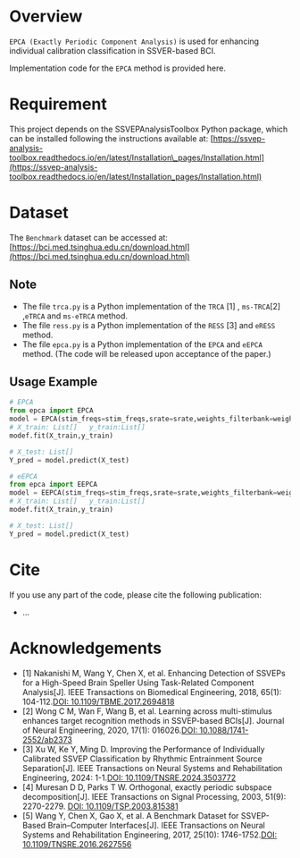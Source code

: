 # Overview
`EPCA (Exactly Periodic Component Analysis)` is used for enhancing individual calibration classification in SSVER-based BCI.

Implementation code for the `EPCA` method is provided here.


# Requirement
This project depends on the SSVEPAnalysisToolbox Python package, which can be installed following the instructions available at: [https://ssvep-analysis-toolbox.readthedocs.io/en/latest/Installation\_pages/Installation.html](https://ssvep-analysis-toolbox.readthedocs.io/en/latest/Installation_pages/Installation.html)

# Dataset
The `Benchmark` dataset can be accessed at: [https://bci.med.tsinghua.edu.cn/download.html](https://bci.med.tsinghua.edu.cn/download.html)



## Note
- The file `trca.py` is a Python implementation of the `TRCA` [1] , `ms-TRCA`[2] ,`eTRCA` and `ms-eTRCA` method.
- The file `ress.py` is a Python implementation of the `RESS` [3] and `eRESS` method.
- The file `epca.py` is a Python implementation of the `EPCA` and `eEPCA` method. (The code will be released upon acceptance of the paper.)

## Usage Example
```python
# EPCA
from epca import EPCA
model = EPCA(stim_freqs=stim_freqs,srate=srate,weights_filterbank=weights_filterbank)
# X_train: List[]   y_train:List[]
modef.fit(X_train,y_train)

# X_test: List[]
Y_pred = model.predict(X_test)
```

```python
# eEPCA
from epca import EEPCA
model = EEPCA(stim_freqs=stim_freqs,srate=srate,weights_filterbank=weights_filterbank)
# X_train: List[]   y_train:List[]
modef.fit(X_train,y_train)

# X_test: List[]
Y_pred = model.predict(X_test)
```

# Cite
If you use any part of the code, please cite the following publication:

- ...

# Acknowledgements
- [1] Nakanishi M, Wang Y, Chen X, et al. Enhancing Detection of SSVEPs for a High-Speed Brain Speller Using Task-Related Component Analysis[J]. IEEE Transactions on Biomedical Engineering, 2018, 65(1): 104-112.[DOI: 10.1109/TBME.2017.2694818](10.1109/TBME.2017.2694818)
- [2] Wong C M, Wan F, Wang B, et al. Learning across multi-stimulus enhances target recognition methods in SSVEP-based BCIs[J]. Journal of Neural Engineering, 2020, 17(1): 016026.[DOI: 10.1088/1741-2552/ab2373](10.1088/1741-2552/ab2373)
- [3] Xu W, Ke Y, Ming D. Improving the Performance of Individually Calibrated SSVEP Classification by Rhythmic Entrainment Source Separation[J]. IEEE Transactions on Neural Systems and Rehabilitation Engineering, 2024: 1-1.[DOI: 10.1109/TNSRE.2024.3503772](10.1109/TNSRE.2024.3503772)
- [4] Muresan D D, Parks T W. Orthogonal, exactly periodic subspace decomposition[J]. IEEE Transactions on Signal Processing, 2003, 51(9): 2270-2279. [DOI: 10.1109/TSP.2003.815381](10.1109/TSP.2003.815381)
- [5] Wang Y, Chen X, Gao X, et al. A Benchmark Dataset for SSVEP-Based Brain–Computer Interfaces[J]. IEEE Transactions on Neural Systems and Rehabilitation Engineering, 2017, 25(10): 1746-1752.[DOI: 10.1109/TNSRE.2016.2627556](10.1109/TNSRE.2016.2627556)
